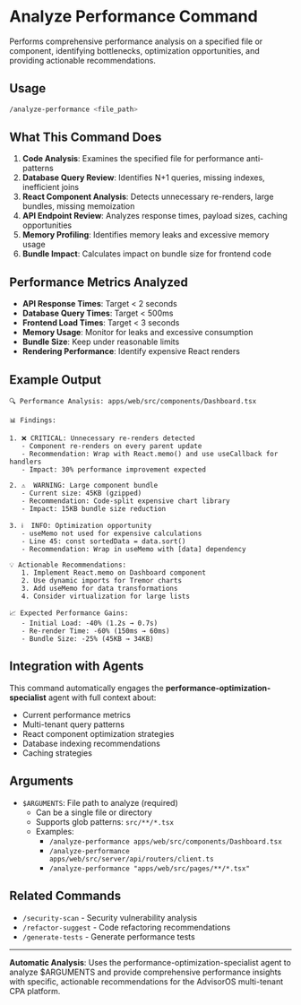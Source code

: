 # Analyze Performance Command

Performs comprehensive performance analysis on a specified file or component, identifying bottlenecks, optimization opportunities, and providing actionable recommendations.

## Usage

```bash
/analyze-performance <file_path>
```

## What This Command Does

1. **Code Analysis**: Examines the specified file for performance anti-patterns
2. **Database Query Review**: Identifies N+1 queries, missing indexes, inefficient joins
3. **React Component Analysis**: Detects unnecessary re-renders, large bundles, missing memoization
4. **API Endpoint Review**: Analyzes response times, payload sizes, caching opportunities
5. **Memory Profiling**: Identifies memory leaks and excessive memory usage
6. **Bundle Impact**: Calculates impact on bundle size for frontend code

## Performance Metrics Analyzed

- **API Response Times**: Target < 2 seconds
- **Database Query Times**: Target < 500ms
- **Frontend Load Times**: Target < 3 seconds
- **Memory Usage**: Monitor for leaks and excessive consumption
- **Bundle Size**: Keep under reasonable limits
- **Rendering Performance**: Identify expensive React renders

## Example Output

```
🔍 Performance Analysis: apps/web/src/components/Dashboard.tsx

📊 Findings:

1. ❌ CRITICAL: Unnecessary re-renders detected
   - Component re-renders on every parent update
   - Recommendation: Wrap with React.memo() and use useCallback for handlers
   - Impact: 30% performance improvement expected

2. ⚠️  WARNING: Large component bundle
   - Current size: 45KB (gzipped)
   - Recommendation: Code-split expensive chart library
   - Impact: 15KB bundle size reduction

3. ℹ️  INFO: Optimization opportunity
   - useMemo not used for expensive calculations
   - Line 45: const sortedData = data.sort()
   - Recommendation: Wrap in useMemo with [data] dependency

💡 Actionable Recommendations:
   1. Implement React.memo on Dashboard component
   2. Use dynamic imports for Tremor charts
   3. Add useMemo for data transformations
   4. Consider virtualization for large lists

📈 Expected Performance Gains:
   - Initial Load: -40% (1.2s → 0.7s)
   - Re-render Time: -60% (150ms → 60ms)
   - Bundle Size: -25% (45KB → 34KB)
```

## Integration with Agents

This command automatically engages the **performance-optimization-specialist** agent with full context about:
- Current performance metrics
- Multi-tenant query patterns
- React component optimization strategies
- Database indexing recommendations
- Caching strategies

## Arguments

- `$ARGUMENTS`: File path to analyze (required)
  - Can be a single file or directory
  - Supports glob patterns: `src/**/*.tsx`
  - Examples:
    - `/analyze-performance apps/web/src/components/Dashboard.tsx`
    - `/analyze-performance apps/web/src/server/api/routers/client.ts`
    - `/analyze-performance "apps/web/src/pages/**/*.tsx"`

## Related Commands

- `/security-scan` - Security vulnerability analysis
- `/refactor-suggest` - Code refactoring recommendations
- `/generate-tests` - Generate performance tests

---

**Automatic Analysis**: Uses the performance-optimization-specialist agent to analyze $ARGUMENTS and provide comprehensive performance insights with specific, actionable recommendations for the AdvisorOS multi-tenant CPA platform.